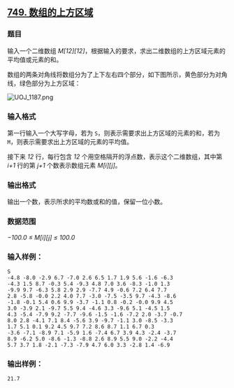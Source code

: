 ## [749. 数组的上方区域](https://www.acwing.com/problem/content/751/)

### 题目

输入一个二维数组 *M[12][12]*，根据输入的要求，求出二维数组的上方区域元素的平均值或元素的和。

数组的两条对角线将数组分为了上下左右四个部分，如下图所示，黄色部分为对角线，绿色部分为上方区域：

 ![UOJ_1187.png](https://cdn.acwing.com/media/article/image/2019/05/03/19_fb1e71426d-UOJ_1187.png)

### 输入格式

第一行输入一个大写字母，若为 `S`，则表示需要求出上方区域的元素的和，若为 `M`，则表示需要求出上方区域的元素的平均值。

接下来 *12* 行，每行包含 *12* 个用空格隔开的浮点数，表示这个二维数组，其中第 *i+1* 行的第 *j+1* 个数表示数组元素 *M[i][j]*。

### 输出格式

输出一个数，表示所求的平均数或和的值，保留一位小数。

### 数据范围

*−100.0 ≤ M[i][j] ≤ 100.0*

### 输入样例：

```
S
-4.8 -8.0 -2.9 6.7 -7.0 2.6 6.5 1.7 1.9 5.6 -1.6 -6.3
-4.3 1.5 8.7 -0.3 5.4 -9.3 4.8 7.0 3.6 -8.3 -1.0 1.3
-9.9 9.7 -6.3 5.8 2.9 2.9 -7.7 4.9 -0.6 7.2 6.4 7.7
2.8 -5.8 -0.0 2.2 4.0 7.7 -3.0 -7.5 -3.5 9.7 -4.3 -8.6
-1.8 -0.1 5.4 0.6 9.9 -3.7 -1.1 0.8 -0.2 -0.0 9.9 4.5
3.0 -3.9 2.1 -9.7 5.5 9.4 -4.6 3.3 -9.6 5.1 -4.5 1.5
4.3 -5.4 -7.9 9.2 -7.7 -9.6 -1.5 -1.6 -7.2 2.0 -3.7 -0.7
8.0 2.8 -4.1 7.1 8.4 -5.6 3.9 -9.7 -1.1 3.0 -8.5 -3.3
1.7 5.1 0.1 9.2 4.5 9.7 7.2 8.6 8.7 1.1 6.7 0.3
-3.6 -7.1 -8.9 7.1 -5.9 1.6 -7.4 6.7 3.9 4.3 -2.4 -3.7
8.9 -6.2 5.0 -8.6 -1.3 -8.8 2.6 8.9 5.5 9.0 -2.2 -4.4
5.7 3.7 1.8 -2.1 -7.3 -7.9 4.7 6.0 3.3 -2.8 1.4 -6.9
```

### 输出样例：

```
21.7
```
